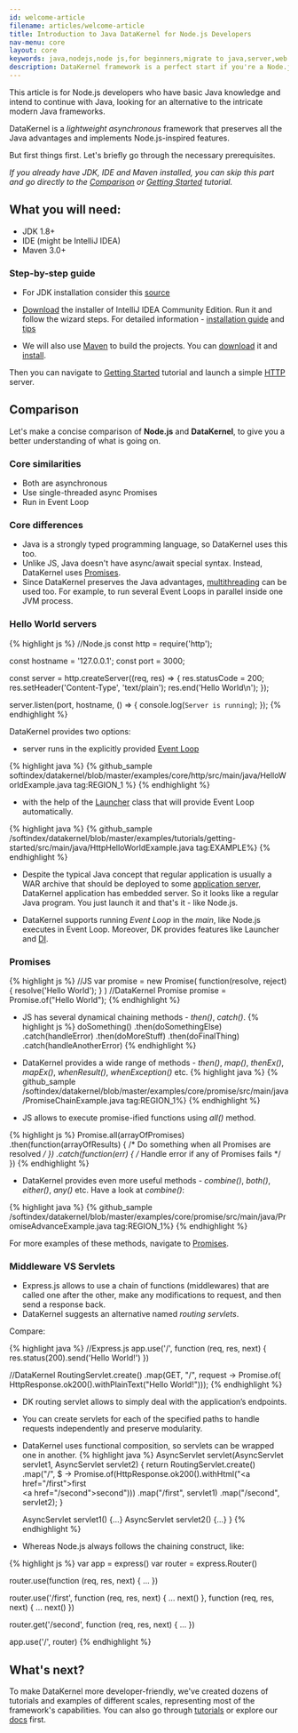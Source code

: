```yaml
---
id: welcome-article
filename: articles/welcome-article
title: Introduction to Java DataKernel for Node.js Developers
nav-menu: core
layout: core
keywords: java,nodejs,node js,for beginners,migrate to java,server,web application,servlet,express,java framework
description: DataKernel framework is a perfect start if you're a Node.js developer who would like to move to Java. DataKernel incorporates the concepts you're already familiar with, such as asynchronous work, Event Loop and single-threaded Promises. 
---
```


This article is for Node.js developers who have basic Java knowledge and intend to continue with Java, 
looking for an alternative to the intricate modern Java frameworks.

DataKernel is a *lightweight asynchronous* framework that preserves all the Java advantages and implements 
Node.js-inspired features.

But first things first. Let's briefly go through the necessary prerequisites.

*If you already have JDK, IDE and Maven installed, you can skip this part and go directly to the [Comparison](#comparison)
or [Getting Started](/docs/core/tutorials/getting-started.html) tutorial.*

## What you will need:
* JDK 1.8+
* IDE (might be IntelliJ IDEA)
* Maven 3.0+

### Step-by-step guide
* For JDK installation consider this [source](https://www3.ntu.edu.sg/home/ehchua/programming/howto/JDK_Howto.html)
* [Download](https://www.jetbrains.com/idea/download/#section=linux) the installer of IntelliJ IDEA Community Edition.
Run it and follow the wizard steps.
For detailed information - [installation guide]( https://www.jetbrains.com/help/idea/installation-guide.html) 
and [tips](https://www.jetbrains.com/help/idea/run-for-the-first-time.html)

* We will also use [Maven](https://maven.apache.org/what-is-maven.html) to build the projects. You can [download](https://maven.apache.org/download.cgi)
it and [install](https://maven.apache.org/install.html).

Then you can navigate to [Getting Started](/docs/core/tutorials/getting-started.html) tutorial and launch
a simple [HTTP](/docs/core/http.html) server.

## Comparison
Let's make a concise comparison of **Node.js** and **DataKernel**, to give you a better understanding of what is going on.

### Core similarities
* Both are asynchronous
* Use single-threaded async Promises
* Run in Event Loop
 
### Core differences
* Java is a strongly typed programming language, so DataKernel uses this too.
* Unlike JS, Java doesn't have async/await special syntax. Instead, DataKernel uses [Promises](/docs/core/promise.html).
* Since DataKernel preserves the Java advantages, [multithreading](/docs/core/workerpool.html) can be used too. 
 For example, to run several Event Loops in parallel inside one JVM process.

### Hello World servers
{% highlight js %}
//Node.js
const http = require('http');

const hostname = '127.0.0.1';
const port = 3000;

const server = http.createServer((req, res) => {
  res.statusCode = 200;
  res.setHeader('Content-Type', 'text/plain');
  res.end('Hello World\n');
});

server.listen(port, hostname, () => {
  console.log(`Server is running`);
});
{% endhighlight %}

DataKernel provides two options:
 * server runs in the explicitly provided [Event Loop](/docs/core/eventloop.html) 

{% highlight java %}
{% github_sample softindex/datakernel/blob/master/examples/core/http/src/main/java/HelloWorldExample.java tag:REGION_1 %}
{% endhighlight %}

 * with the help of the [Launcher](/docs/core/launcher.html) class that will provide Event Loop automatically.
 
{% highlight java %}
{% github_sample /softindex/datakernel/blob/master/examples/tutorials/getting-started/src/main/java/HttpHelloWorldExample.java tag:EXAMPLE%}
{% endhighlight %}

* Despite the typical Java concept that regular application is usually a WAR archive that should be deployed to some 
[application server](https://en.wikipedia.org/wiki/Application_server), 
DataKernel application has embedded server. So it looks like a regular Java program. You just launch it and that's it - 
like Node.js.

* DataKernel supports running *Event Loop* in the *main*, like Node.js executes in Event Loop. Moreover, DK provides features 
like Launcher and [DI](/docs/core/di.html).

### Promises
{% highlight js %}
//JS
var promise = new Promise( function(resolve, reject) {  resolve('Hello World'); } )
//DataKernel
Promise<String> promise = Promise.of("Hello World");
{% endhighlight %}

* JS has several dynamical chaining methods - *then()*, *catch()*.
{% highlight js %}
doSomething()
      .then(doSomethingElse)
      .catch(handleError)
      .then(doMoreStuff)
      .then(doFinalThing)
      .catch(handleAnotherError)
{% endhighlight %}

* DataKernel provides a wide range of methods - *then()*, *map()*, *thenEx()*, *mapEx()*, *whenResult()*, *whenException()* etc.
{% highlight java %}
{% github_sample /softindex/datakernel/blob/master/examples/core/promise/src/main/java/PromiseChainExample.java tag:REGION_1%}
{% endhighlight %}

* JS allows to execute promise-ified functions using *all()* method.

{% highlight js %}
Promise.all(arrayOfPromises)
.then(function(arrayOfResults) {
    /* Do something when all Promises are resolved */
})
.catch(function(err) {
    /* Handle error if any of Promises fails */
})
{% endhighlight %}

* DataKernel provides even more useful methods - *combine()*, *both()*, *either()*, *any()* etc.
Have a look at *combine()*:

{% highlight java %}
{% github_sample /softindex/datakernel/blob/master/examples/core/promise/src/main/java/PromiseAdvanceExample.java tag:REGION_1%}
{% endhighlight %}

For more examples of these methods, navigate to [Promises](/docs/core/promise.html).

### Middleware VS Servlets
* Express.js allows to use a chain of functions (middlewares) that are called one after the other, make any modifications to request, and then send a response back.
* DataKernel suggests an alternative named *routing servlets*.

Compare:

{% highlight java %}
//Express.js
app.use('/', function (req, res, next) {
  res.status(200).send('Hello World!')
})

//DataKernel
RoutingServlet.create()
	.map(GET, "/", request -> Promise.of(
		HttpResponse.ok200().withPlainText("Hello World!")));
{% endhighlight %}

* DK routing servlet allows to simply deal with the application’s endpoints. 
* You can create servlets for each of the specified paths to handle requests independently and preserve modularity.
* DataKernel uses functional composition, so servlets can be wrapped one in another.
{% highlight java %}
AsyncServlet servlet(AsyncServlet servlet1, AsyncServlet servlet2) {
		return RoutingServlet.create()
				.map("/", $ -> Promise.of(HttpResponse.ok200().withHtml("<a href=\"/first\">first</a><br><a href=\"/second\">second</a>")))
				.map("/first", servlet1)
				.map("/second", servlet2);
	}

	AsyncServlet servlet1() {...}
	AsyncServlet servlet2() {...}
}
{% endhighlight %}

* Whereas Node.js always follows the chaining construct, like:

{% highlight js %}
var app = express()
var router = express.Router()

router.use(function (req, res, next) { ... })

router.use('/first', function (req, res, next) {
  ...
  next()
}, function (req, res, next) {
  ...
  next()
})

router.get('/second', function (req, res, next) { ... })

app.use('/', router)
{% endhighlight %}

## What's next?
To make DataKernel more developer-friendly, we've created dozens of tutorials and examples of different scales, 
representing most of the framework's capabilities. You can also go through [tutorials](/docs/core/tutorials/getting-started.html) 
or explore our [docs](/docs/core/index.html) first.
